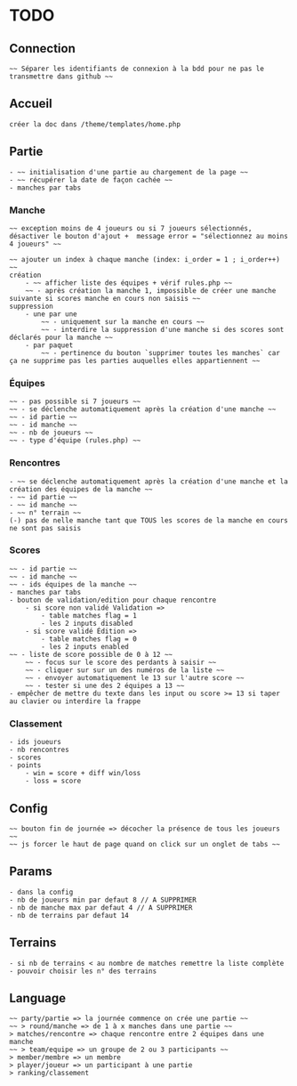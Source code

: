 # TODO
## Connection
    ~~ Séparer les identifiants de connexion à la bdd pour ne pas le transmettre dans github ~~

## Accueil
    créer la doc dans /theme/templates/home.php

## Partie
    - ~~ initialisation d'une partie au chargement de la page ~~
    - ~~ récupérer la date de façon cachée ~~
    - manches par tabs

### Manche
    ~~ exception moins de 4 joueurs ou si 7 joueurs sélectionnés, désactiver le bouton d'ajout +  message error = "sélectionnez au moins 4 joueurs" ~~

    ~~ ajouter un index à chaque manche (index: i_order = 1 ; i_order++) ~~
    création
        - ~~ afficher liste des équipes + vérif rules.php ~~
        ~~ - après création la manche 1, impossible de créer une manche suivante si scores manche en cours non saisis ~~
    suppression
        - une par une
            ~~ - uniquement sur la manche en cours ~~
            ~~ - interdire la suppression d'une manche si des scores sont déclarés pour la manche ~~
        - par paquet
            ~~ - pertinence du bouton `supprimer toutes les manches` car ça ne supprime pas les parties auquelles elles appartiennent ~~

### Équipes
    ~~ - pas possible si 7 joueurs ~~
    ~~ - se déclenche automatiquement après la création d'une manche ~~
    ~~ - id partie ~~
    ~~ - id manche ~~
    ~~ - nb de joueurs ~~
    ~~ - type d'équipe (rules.php) ~~

### Rencontres
    - ~~ se déclenche automatiquement après la création d'une manche et la création des équipes de la manche ~~
    - ~~ id partie ~~
    - ~~ id manche ~~
    - ~~ n° terrain ~~
    (-) pas de nelle manche tant que TOUS les scores de la manche en cours ne sont pas saisis

### Scores
    ~~ - id partie ~~
    ~~ - id manche ~~
    ~~ - ids équipes de la manche ~~
    - manches par tabs
    - bouton de validation/edition pour chaque rencontre
        - si score non validé Validation =>
            - table matches flag = 1
            - les 2 inputs disabled
        - si score validé Édition => 
            - table matches flag = 0
            - les 2 inputs enabled
    ~~ - liste de score possible de 0 à 12 ~~
        ~~ - focus sur le score des perdants à saisir ~~
        ~~ - cliquer sur sur un des numéros de la liste ~~
        ~~ - envoyer automatiquement le 13 sur l'autre score ~~
        ~~ - tester si une des 2 équipes a 13 ~~
    - empêcher de mettre du texte dans les input ou score >= 13 si taper au clavier ou interdire la frappe

### Classement
    - ids joueurs
    - nb rencontres
    - scores
    - points
        - win = score + diff win/loss
        - loss = score

## Config
    ~~ bouton fin de journée => décocher la présence de tous les joueurs ~~
    ~~ js forcer le haut de page quand on click sur un onglet de tabs ~~

## Params
    - dans la config
    - nb de joueurs min par defaut 8 // A SUPPRIMER
    - nb de manche max par defaut 4 // A SUPPRIMER
    - nb de terrains par defaut 14

## Terrains
    - si nb de terrains < au nombre de matches remettre la liste complète
    - pouvoir choisir les n° des terrains

## Language
    ~~ party/partie => la journée commence on crée une partie ~~
    ~~ > round/manche => de 1 à x manches dans une partie ~~
    > matches/rencontre => chaque rencontre entre 2 équipes dans une manche
    ~~ > team/equipe => un groupe de 2 ou 3 participants ~~
    > member/membre => un membre
    > player/joueur => un participant à une partie
    > ranking/classement
